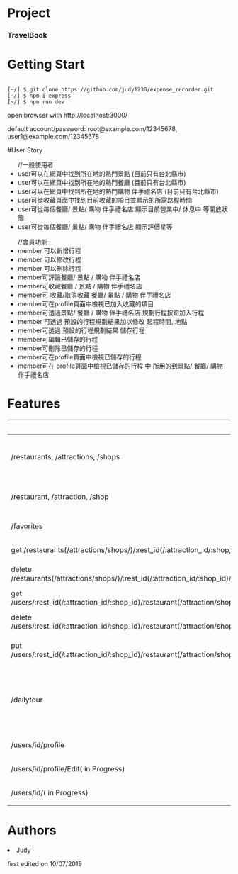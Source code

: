 # Project
<h3>TravelBook</h3>


# Getting Start
<pre><code>
[~/] $ git clone https://github.com/judy1230/expense_recorder.git
[~/] $ npm i express
[~/] $ npm run dev
</pre></code>
<p>open browser with http://localhost:3000/</p>
<p>default account/password: root@example.com/12345678, user1@example.com/12345678 </p>

#User Story
<ul>//一般使用者
<li>user可以在網頁中找到所在地的熱門景點 (目前只有台北縣市)</li>
<li>user可以在網頁中找到所在地的熱門餐廳  (目前只有台北縣市)</li>
<li>user可以在網頁中找到所在地的熱門購物 伴手禮名店 (目前只有台北縣市)</li>
<li>user可從收藏頁面中找到目前收藏的項目並顯示的所需路程時間</li>
<li>user可從每個餐廳/ 景點/  購物 伴手禮名店 顯示目前營業中/ 休息中 等開放狀態</li>
<li>user可從每個餐廳/ 景點/  購物 伴手禮名店 顯示評價星等</li>
</ul>
<ul>//會員功能
<li>member 可以新增行程</li>
<li>member 可以修改行程</li>
<li>member 可以刪除行程</li>
<li>member可評論餐廳/  景點 /  購物 伴手禮名店 </li>
<li>member可收藏餐廳 /  景點 /  購物  伴手禮名店 </li>
<li>member可 收藏/取消收藏 餐廳/  景點 /   購物 伴手禮名店 </li>
<li>member可在profile頁面中檢視已加入收藏的項目</li>
<li>member可透過景點/  餐廳 /  購物 伴手禮名店 規劃行程按鈕加入行程 </li>
<li>member 可透過 預設的行程規劃結果加以修改 起程時間, 地點</li>
<li>member可透過 預設的行程規劃結果 儲存行程</li>
<li>member可編輯已儲存的行程</li>
<li>member可刪除已儲存的行程</li>
<li>member可在profile頁面中檢視已儲存的行程</li>
<li>member可在 profile頁面中檢視已儲存的行程 中 所用的到景點/ 餐廳/  購物 伴手禮名店 </li>
</ul>


# Features
|                               |                   Description               | 相關資料:               |
| -------------------------------------|-------------------------------------------- |----------------------------------------|
| /restaurants, /attractions, /shops   |         首頁顯示台北縣市的景點/餐廳/ 購物 名店 |restaurants(/attractions/shops).handlebars,  controllers/tourControl.getRestaurants(getAttractions/getShops)|
| /restaurant, /attraction, /shop      |   景點/餐廳/ 購物 名店 詳細資料|restaurant(/attraction/shop).handlebars,  controllers/tourControl.getRestaurant(/getAttraction/getShop)|                                                                                            
| /favorites   |         顯示會員已收藏的項目 |favorites.handlebars, controllers/user.getFavorites  |                      
|get /restaurants(/attractions/shops/)/:rest_id(/:attraction_id/:shop_id)/favorite/| 會員收藏項目 | controllers/userControl.addFavoriteRest(/addFavoriteAttraction/addFavoriteShop)|
|delete /restaurants(/attractions/shops/)/:rest_id(/:attraction_id/:shop_id)/favorite/| 會員取消收藏項目 | controllers/userControl.removeFavoriteRest(/removeFavoriteAttraction/removeFavoriteShop)                        
|get /users/:rest_id(/:attraction_id/:shop_id)/restaurant(/attraction/shop)/component| 會員規劃項目 | restaurants(/attractions/shops, restaurant/attraction/shop).handlebars, controllers/userControl.addRestComponent(/addAttractionComponent/addShopComponent)|
|delete /users/:rest_id(/:attraction_id/:shop_id)/restaurant(/attraction/shop)/component| 會員取消規劃項目 | restaurants(/attractions/shops, restaurant/attraction/shop).handlebars, controllers/userControl.removeRestaurantComponent(/removeAttractionComponent/removeShopComponent)                        
|put /users/:rest_id(/:attraction_id/:shop_id)/restaurant(/attraction/shop)/component| 會員些改規劃項目stayTime | /views/dailytour.handlebars, controllers/userControl.putRestComponent(/putAttractionComponent/putShopComponent)|
| /dailytour   |         會員加入欲規劃的項目按下規劃行程按鈕平台會顯示規劃好的行程 |views/dailyTour.handlebars, controllers/calculate  | 
| /users/id/profile   |         會員個人頁面 |views/profile.handlebars, controllers/userController.getProfile  | 
| /users/id/profile/Edit( in Progress)   |         編輯會員個人頁面 || 
| /users/id/( in Progress)   |         編輯會員個人頁面 || 
# Authors
  <li>Judy</li> <p>first edited on 10/07/2019</p>
